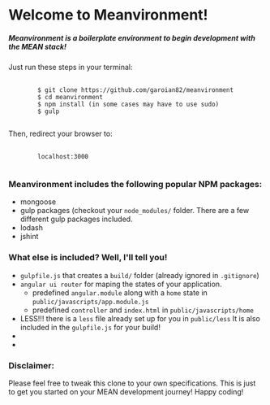 # Welcome to Meanvironment!
##### Meanvironment is a boilerplate environment to begin development with the MEAN stack!

<p>Just run these steps in your terminal:</p>

<pre>
	<code>
		$ git clone https://github.com/garoian82/meanvironment
		$ cd meanvironment
		$ npm install (in some cases may have to use sudo)
		$ gulp
	</code>
</pre>

<p>Then, redirect your browser to:</p>

<pre>
	<code>
		localhost:3000
	</code>
</pre>

### Meanvironment includes the following popular NPM packages:
<ul>
	<li>mongoose</li>
	<li>gulp packages (checkout your <code>node_modules/</code> folder. There are a few different gulp packages included.</li>
	<li>lodash</li>
	<li>jshint</li>
</ul>

### What else is included? Well, I'll tell you!
<ul>
	<li><code>gulpfile.js</code> that creates a <code>build/</code> folder (already ignored in <code>.gitignore</code>)</li>
	<li><code>angular ui router</code> for maping the states of your application. 
		<ul>
			<li>predefined <code>angular.module</code> along with a <code>home</code> state in <code>public/javascripts/app.module.js</code></li>
			<li>predefined <code>controller</code> and <code>index.html</code> in <code>public/javascripts/home</code></li>
		</ul></li>
	<li>LESS!!! there is a <code>less</code> file already set up for you in <code>public/less</code> It is also included in the <code>gulpfile.js</code> for your build!</li>
	<li></li>
	<li></li>
</ul>

### Disclaimer:

<p>Please feel free to tweak this clone to your own specifications. This is just to get you started on your MEAN development journey! Happy coding!</p>